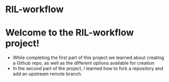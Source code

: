# RIL-workflow
# Welcome to the RIL-workflow project!
- While completing the first part of this project we learned about creating a Github repo, as well as the different options available for creation
- In the second part of the project, I learned how to fork a repository and add an upstream remote branch.
